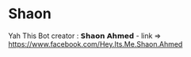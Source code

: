 # Shaon
Yah This Bot creator : 𝗦𝗵𝗮𝗼𝗻 𝗔𝗵𝗺𝗲𝗱 -   link => https://www.facebook.com/Hey.Its.Me.Shaon.Ahmed
